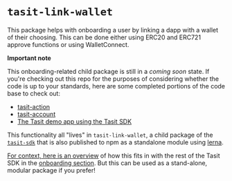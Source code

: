 # `tasit-link-wallet`

This package helps with onboarding a user by linking a dapp with a wallet of their choosing. This can be done either using ERC20 and ERC721 approve functions or using WalletConnect.

**Important note**

This onboarding-related child package is still in a _coming soon_ state. If you're checking out this repo for the purposes of considering whether the code is up to your standards, here are some completed portions of the code base to check out:

- [tasit-action](../tasit-action)
- [tasit-account](../tasit-account)
- [The Tasit demo app using the Tasit SDK](https://github.com/tasitlabs/tasit/tree/develop/demo)

This functionality all "lives" in `tasit-link-wallet`, a child package of the [`tasit-sdk`](https://github.com/tasitlabs/tasit-sdk) that is also published to npm as a standalone module using [lerna](https://lernajs.io/).

[For context, here is an overview](https://github.com/tasitlabs/tasit-sdk/blob/develop/README.md#for-users-that-do-have-funds) of how this fits in with the rest of the Tasit SDK in the [onboarding section](https://github.com/tasitlabs/tasit-sdk/blob/develop/README.md#onboarding). But this can be used as a stand-alone, modular package if you prefer!
